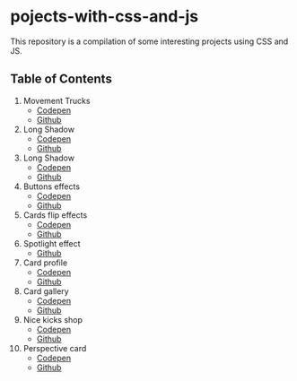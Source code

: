 # pojects-with-css-and-js

This repository is a compilation of some interesting projects using CSS and JS.

## Table of Contents

1. Movement Trucks
    - [Codepen](https://codepen.io/HenryZarza/full/JBjOzz/)
    - [Github](https://github.com/henryzarza/pojects-with-css-and-js/tree/master/movement_trucks)
2. Long Shadow
    - [Codepen](https://codepen.io/HenryZarza/full/yqypNp/)
    - [Github](https://github.com/henryzarza/projects-with-css-and-js/tree/master/long-shadow)
3. Long Shadow
    - [Codepen](https://codepen.io/HenryZarza/full/wxaXEE/)
    - [Github](https://github.com/henryzarza/projects-with-css-and-js/tree/master/splash-transition)
4. Buttons effects
    - [Codepen](https://codepen.io/HenryZarza/full/gjPeZB/)
    - [Github](https://github.com/henryzarza/projects-with-css-and-js/tree/master/buttons-effects)
5. Cards flip effects
    - [Codepen](https://codepen.io/HenryZarza/full/BPzNpj/)
    - [Github](https://github.com/henryzarza/projects-with-css-and-js/tree/master/cards-flip)
6. Spotlight effect
    - [Github](https://github.com/henryzarza/projects-with-css-and-js/tree/master/spotlight-effect)
7. Card profile
    - [Codepen](https://codepen.io/HenryZarza/full/oMBLPr/)
    - [Github](https://github.com/henryzarza/projects-with-css-and-js/tree/master/card-profile)
8. Card gallery
    - [Codepen](https://codepen.io/HenryZarza/full/ajjOPN/)
    - [Github](https://github.com/henryzarza/projects-with-css-and-js/tree/master/card-gallery)
9. Nice kicks shop
    - [Codepen](https://codepen.io/HenryZarza/full/QBYxGW/)
    - [Github](https://github.com/henryzarza/projects-with-css-and-js/tree/master/nice-kicks-shop)
10. Perspective card
    - [Codepen](https://codepen.io/HenryZarza/full/VGwyKy/)
    - [Github](https://github.com/henryzarza/projects-with-css-and-js/tree/master/perspective-card)
